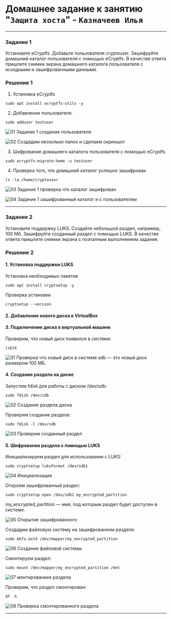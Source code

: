 # Домашнее задание к занятию "`Защита хоста`" - `Казначеев Илья`

---

### Задание 1
Установите eCryptfs.
Добавьте пользователя cryptouser.
Зашифруйте домашний каталог пользователя с помощью eCryptfs.
В качестве ответа пришлите снимки экрана домашнего каталога пользователя с исходными и зашифрованными данными.


### Решение 1
1. Установка eCryptfs

```
sudo apt install ecryptfs-utils -y
```

2. Добавление пользователя.

```
sudo adduser testuser
```

![01 Задание 1 создание пользователя](https://github.com/user-attachments/assets/ead495ae-6037-4e82-b18f-877636f56f81)

![02 Создадим несколько папок и сделаем скриншот](https://github.com/user-attachments/assets/b3375d52-b9f6-4de8-a5bb-05e15c515a22)


3. Шифрование домашнего каталога пользователя с помощью eCryptfs

```
sudo ecryptfs-migrate-home -u testuser
```

4. Проверка того, что домашний каталог успешно зашифрован

```
ls -la /home/cryptouser
```

![03 Задание 1 проверка что каталог зашифрован](https://github.com/user-attachments/assets/bb7ad2f4-e542-4cf8-8264-4d418b59ac3f)

![04 Задание 1 зашифрованный каталог и с пользователем](https://github.com/user-attachments/assets/94f4d2b1-ab35-4243-a30f-ce071a5fd869)


---


### Задание 2
Установите поддержку LUKS.
Создайте небольшой раздел, например, 100 Мб.
Зашифруйте созданный раздел с помощью LUKS.
В качестве ответа пришлите снимки экрана с поэтапным выполнением задания.


### Решение 2
#### 1. Установка поддержки LUKS
Установка необходимых пакетов

```
sudo apt install cryptsetup -y
```

Проверка установки

```
cryptsetup --version
```

#### 2. Добавление нового диска в VirtualBox

#### 3. Подключение диска в виртуальной машине
Проверим, что новый диск появился в системе:
```
lsblk
```

![01 Проверка что новый диск в системе](https://github.com/user-attachments/assets/7cad7262-d9cf-45d1-a7dd-3e079f92394e)
sdb — это новый диск размером 100 МБ.

#### 4. Создание раздела на диске
Запустим fdisk для работы с диском /dev/sdb:
```
sudo fdisk /dev/sdb
```

![02 Создание раздела диска](https://github.com/user-attachments/assets/164fe679-e8e1-465c-a8af-d87d2df15f6e)

Проверим создание раздела:
```
sudo fdisk -l /dev/sdb
```

![03 Проверим созданный раздел](https://github.com/user-attachments/assets/d931e2d7-d16b-4469-a226-275c143a723c)

#### 5. Шифрование раздела с помощью LUKS
Инициализируем раздел для использования с LUKS:
```
sudo cryptsetup luksFormat /dev/sdb1
```

![04 Инициализация](https://github.com/user-attachments/assets/5b661b61-0513-463f-b528-906ba087e0a3)

Откроем зашифрованный раздел:
```
sudo cryptsetup open /dev/sdb1 my_encrypted_partition
```
my_encrypted_partition — имя, под которым раздел будет доступен в системе.

![05 Открытие зашифрованного](https://github.com/user-attachments/assets/24bc6dc5-df13-4e98-99c3-0e615b8fbb70)

Создадим файловую систему на зашифрованном разделе:
```
sudo mkfs.ext4 /dev/mapper/my_encrypted_partition
```

![06 Создание файловой системы](https://github.com/user-attachments/assets/216678a4-a15c-49c5-9c74-c0193b41df8e)

Смонтируем раздел:
```
sudo mount /dev/mapper/my_encrypted_partition /mnt
```

![07 монтированиее раздела](https://github.com/user-attachments/assets/fb410db5-6640-4303-b637-7fd2f7fc7285)

Проверим, что раздел смонтирован:
```
df -h
```

![08 Проверка смонтированного раздела](https://github.com/user-attachments/assets/9b1f2f83-5493-4eb2-91e1-eda97635e63f)


---

